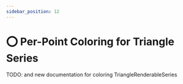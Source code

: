 ```yaml
---
sidebar_position: 12
---
```


# ⭕ Per-Point Coloring for Triangle Series

TODO: and new documentation for coloring TriangleRenderableSeries
